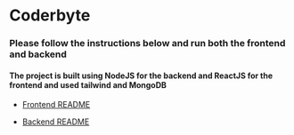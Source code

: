 # Coderbyte

### Please follow the instructions below and run both the frontend and backend

#### The project is built using NodeJS for the backend and ReactJS for the frontend and used tailwind and MongoDB

- [Frontend README](https://github.com/jayavardhan3112/MAGPIE-Challenge/blob/main/frontend/README.md)

- [Backend README](https://github.com/jayavardhan3112/MAGPIE-Challenge/blob/main/backend/README.md)

